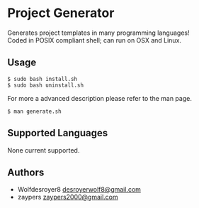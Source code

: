 # Project Generator
Generates project templates in many programming languages!  
Coded in POSIX compliant shell; can run on OSX and Linux.

## Usage
```console
$ sudo bash install.sh
$ sudo bash uninstall.sh
```
For more a advanced description please refer to the man page.
```console
$ man generate.sh
```

## Supported Languages
None current supported.

## Authors
- Wolfdesroyer8 <desroyerwolf8@gmail.com>
- zaypers <zaypers2000@gmail.com>
